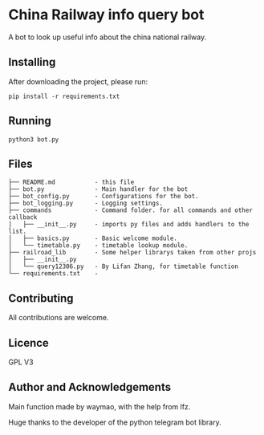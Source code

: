 # China Railway info query bot

A bot to look up useful info about the china national railway.

## Installing

After downloading the project, please run:

    pip install -r requirements.txt

## Running

    python3 bot.py

## Files

    ├── README.md           - this file
    ├── bot.py              - Main handler for the bot
    ├── bot_config.py       - Configurations for the bot.
    ├── bot_logging.py      - Logging settings.
    ├── commands            - Command folder. for all commands and other callback
    │   ├── __init__.py     - imports py files and adds handlers to the list.
    │   ├── basics.py       - Basic welcome module.
    │   └── timetable.py    - timetable lookup module.
    ├── railroad_lib        - Some helper librarys taken from other projs
    │   ├── __init__.py
    │   └── query12306.py   - By Lifan Zhang, for timetable function
    └── requirements.txt    - 

## Contributing

All contributions are welcome.

## Licence

GPL V3

## Author and Acknowledgements

Main function made by waymao, with the help from lfz.

Huge thanks to the developer of the python telegram bot library.
